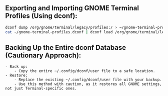 ## Exporting and Importing GNOME Terminal Profiles (Using dconf):
```sh
dconf dump /org/gnome/terminal/legacy/profiles:/ > ~/gnome-terminal-profiles.dconf
cat ~/gnome-terminal-profiles.dconf | dconf load /org/gnome/terminal/legacy/profiles:/
```

## Backing Up the Entire dconf Database (Cautionary Approach):
    - Back up:
        - Copy the entire ~/.config/dconf/user file to a safe location.
    - Restore:
        - Replace the existing ~/.config/dconf/user file with your backup.
        - Use this method with caution, as it restores all GNOME settings, not just Terminal-specific ones.
